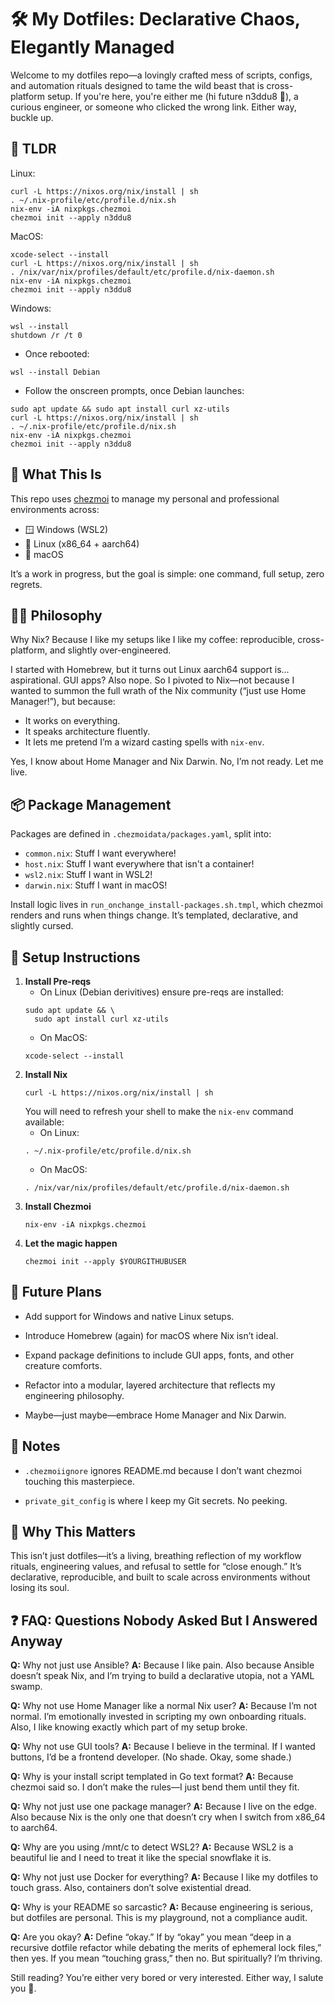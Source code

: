 # :hammer_and_wrench: My Dotfiles: Declarative Chaos, Elegantly Managed

Welcome to my dotfiles repo—a lovingly crafted mess of scripts, configs, and automation rituals designed to tame the wild beast that is cross-platform setup. If you're here, you're either me (hi future n3ddu8 👋), a curious engineer, or someone who clicked the wrong link. Either way, buckle up.

## :yawning_face: TLDR

Linux:
```shell
curl -L https://nixos.org/nix/install | sh
. ~/.nix-profile/etc/profile.d/nix.sh
nix-env -iA nixpkgs.chezmoi
chezmoi init --apply n3ddu8
```

MacOS:
```shell
xcode-select --install
curl -L https://nixos.org/nix/install | sh
. /nix/var/nix/profiles/default/etc/profile.d/nix-daemon.sh
nix-env -iA nixpkgs.chezmoi
chezmoi init --apply n3ddu8
```

Windows:
```shell
wsl --install
shutdown /r /t 0
```
- Once rebooted:
```shell
wsl --install Debian
```
- Follow the onscreen prompts, once Debian launches:
```shell
sudo apt update && sudo apt install curl xz-utils
curl -L https://nixos.org/nix/install | sh
. ~/.nix-profile/etc/profile.d/nix.sh
nix-env -iA nixpkgs.chezmoi
chezmoi init --apply n3ddu8
```

## :rocket: What This Is

This repo uses [chezmoi](https://www.chezmoi.io/) to manage my personal and professional environments across:

- :window: Windows (WSL2)
- :penguin: Linux (x86_64 + aarch64)
- :apple: macOS

It’s a work in progress, but the goal is simple: one command, full setup, zero regrets.

## :mage_man: Philosophy

Why Nix? Because I like my setups like I like my coffee: reproducible, cross-platform, and slightly over-engineered.

I started with Homebrew, but it turns out Linux aarch64 support is... aspirational. GUI apps? Also nope. So I pivoted to Nix—not because I wanted to summon the full wrath of the Nix community (“just use Home Manager!”), but because:

- It works on everything.
- It speaks architecture fluently.
- It lets me pretend I’m a wizard casting spells with `nix-env`.

Yes, I know about Home Manager and Nix Darwin. No, I’m not ready. Let me live.

## :package: Package Management

Packages are defined in `.chezmoidata/packages.yaml`, split into:

- `common.nix`: Stuff I want everywhere!
- `host.nix`: Stuff I want everywhere that isn't a container!
- `wsl2.nix`: Stuff I want in WSL2!
- `darwin.nix`: Stuff I want in macOS!

Install logic lives in `run_onchange_install-packages.sh.tmpl`, which chezmoi renders and runs when things change. It’s templated, declarative, and slightly cursed.

## :test_tube: Setup Instructions

1. **Install Pre-reqs**
   - On Linux (Debian derivitives) ensure pre-reqs are installed:
   ```shell
   sudo apt update && \
     sudo apt install curl xz-utils
   ```
   - On MacOS:
   ```shell
   xcode-select --install
   ```
2. **Install Nix**
   ```shell
   curl -L https://nixos.org/nix/install | sh
   ```
   You will need to refresh your shell to make the `nix-env` command available:
     - On Linux:
     ```shell
     . ~/.nix-profile/etc/profile.d/nix.sh
     ```
     - On MacOS:
     ```shell
     . /nix/var/nix/profiles/default/etc/profile.d/nix-daemon.sh
     ```
3. **Install Chezmoi**
   ```shell
   nix-env -iA nixpkgs.chezmoi
   ```
4. **Let the magic happen**
   ```shell
   chezmoi init --apply $YOURGITHUBUSER
   ```

## :jigsaw: Future Plans

- Add support for Windows and native Linux setups.

- Introduce Homebrew (again) for macOS where Nix isn’t ideal.

- Expand package definitions to include GUI apps, fonts, and other creature comforts.

- Refactor into a modular, layered architecture that reflects my engineering philosophy.

- Maybe—just maybe—embrace Home Manager and Nix Darwin.

## :open_book: Notes

- `.chezmoiignore` ignores README.md because I don’t want chezmoi touching this masterpiece.

- `private_git_config` is where I keep my Git secrets. No peeking.

## :brain: Why This Matters

This isn’t just dotfiles—it’s a living, breathing reflection of my workflow rituals, engineering values, and refusal to settle for “close enough.” It’s declarative, reproducible, and built to scale across environments without losing its soul.

## :question: FAQ: Questions Nobody Asked But I Answered Anyway

**Q:** Why not just use Ansible? 
**A:** Because I like pain. Also because Ansible doesn’t speak Nix, and I’m trying to build a declarative utopia, not a YAML swamp.

**Q:** Why not use Home Manager like a normal Nix user? 
**A:** Because I’m not normal. I’m emotionally invested in scripting my own onboarding rituals. Also, I like knowing exactly which part of my setup broke.

**Q:** Why not use GUI tools? 
**A:** Because I believe in the terminal. If I wanted buttons, I’d be a frontend developer. (No shade. Okay, some shade.)

**Q:** Why is your install script templated in Go text format? 
**A:** Because chezmoi said so. I don’t make the rules—I just bend them until they fit.

**Q:** Why not just use one package manager? 
**A:** Because I live on the edge. Also because Nix is the only one that doesn’t cry when I switch from x86_64 to aarch64.

**Q:** Why are you using /mnt/c to detect WSL2? 
**A:** Because WSL2 is a beautiful lie and I need to treat it like the special snowflake it is.

**Q:** Why not just use Docker for everything? 
**A:** Because I like my dotfiles to touch grass. Also, containers don’t solve existential dread.

**Q:** Why is your README so sarcastic? 
**A:** Because engineering is serious, but dotfiles are personal. This is my playground, not a compliance audit.

**Q:** Are you okay? 
**A:** Define “okay.” If by “okay” you mean “deep in a recursive dotfile refactor while debating the merits of ephemeral lock files,” then yes. If you mean “touching grass,” then no. But spiritually? I’m thriving.

Still reading? You’re either very bored or very interested. Either way, I salute you :vulcan_salute:.
